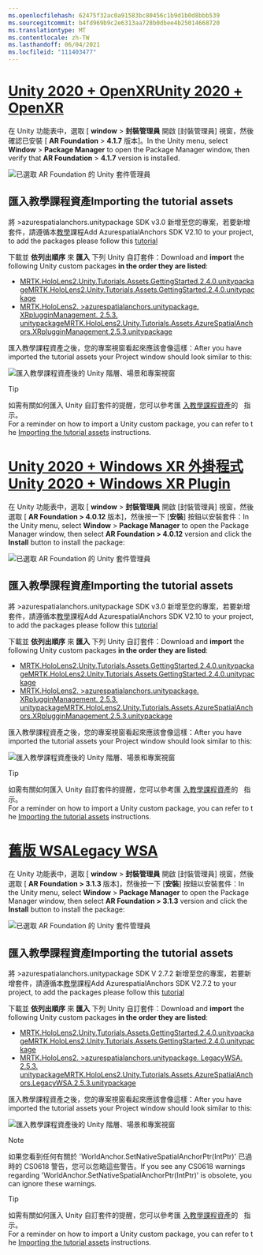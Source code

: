 ```yaml
---
ms.openlocfilehash: 62475f32ac0a91583bc80456c1b9d1b0d8bbb539
ms.sourcegitcommit: b4fd969b9c2e6313aa728b0dbee4b25014668720
ms.translationtype: MT
ms.contentlocale: zh-TW
ms.lasthandoff: 06/04/2021
ms.locfileid: "111403477"
---
```

# <a name="unity-2020--openxr"></a>[<span data-ttu-id="35b41-101">Unity 2020 + OpenXR</span><span class="sxs-lookup"><span data-stu-id="35b41-101">Unity 2020 + OpenXR</span></span>](#tab/openxr)

<span data-ttu-id="35b41-102">在 Unity 功能表中，選取 [ **window**  >  **封裝管理員** 開啟 [封裝管理員] 視窗，然後確認已安裝 [ **AR Foundation**  >  **4.1.7** 版本]。</span><span class="sxs-lookup"><span data-stu-id="35b41-102">In the Unity menu, select **Window** > **Package Manager** to open the Package Manager window, then verify that **AR Foundation** > **4.1.7** version is installed.</span></span>

![已選取 AR Foundation 的 Unity 套件管理員](../images/mr-learning-asa/asa-02-section3-step1-1-OpenXR.png)

## <a name="importing-the-tutorial-assets"></a><span data-ttu-id="35b41-104">匯入教學課程資產</span><span class="sxs-lookup"><span data-stu-id="35b41-104">Importing the tutorial assets</span></span>

<span data-ttu-id="35b41-105">將 >azurespatialanchors.unitypackage SDK v3.0 新增至您的專案，若要新增套件，請遵循本[教學](/azure/spatial-anchors/how-tos/setup-unity-project?tabs=UPMPackage)課程</span><span class="sxs-lookup"><span data-stu-id="35b41-105">Add AzurespatialAnchors SDK V2.10 to your project, to add the packages please follow this [tutorial](/azure/spatial-anchors/how-tos/setup-unity-project?tabs=UPMPackage)</span></span>

<span data-ttu-id="35b41-106">下載並 **依列出順序** 來 **匯入** 下列 Unity 自訂套件：</span><span class="sxs-lookup"><span data-stu-id="35b41-106">Download and **import** the following Unity custom packages **in the order they are listed**:</span></span>

* [<span data-ttu-id="35b41-107">MRTK.HoloLens2.Unity.Tutorials.Assets.GettingStarted.2.4.0.unitypackage</span><span class="sxs-lookup"><span data-stu-id="35b41-107">MRTK.HoloLens2.Unity.Tutorials.Assets.GettingStarted.2.4.0.unitypackage</span></span>](https://github.com/microsoft/MixedRealityLearning/releases/download/getting-started-v2.4.0/MRTK.HoloLens2.Unity.Tutorials.Assets.GettingStarted.2.4.0.unitypackage)
* [<span data-ttu-id="35b41-108">MRTK.HoloLens2. >azurespatialanchors.unitypackage. XRplugginManagement. 2.5.3. unitypackage</span><span class="sxs-lookup"><span data-stu-id="35b41-108">MRTK.HoloLens2.Unity.Tutorials.Assets.AzureSpatialAnchors.XRplugginManagement.2.5.3.unitypackage</span></span>](https://github.com/microsoft/MixedRealityLearning/releases/download/azure-spatial-anchors-v2.5.3.1/MRTK.HoloLens2.Unity.Tutorials.Assets.AzureSpatialAnchors.XRplugginManagement.2.5.3.unitypackage)

<span data-ttu-id="35b41-109">匯入教學課程資產之後，您的專案視窗看起來應該會像這樣：</span><span class="sxs-lookup"><span data-stu-id="35b41-109">After you have imported the tutorial assets your Project window should look similar to this:</span></span>

![匯入教學課程資產後的 Unity 階層、場景和專案視窗](../images/mr-learning-asa/asa-02-section3-step1-2-OpenXR.png)

> [!TIP]
> <span data-ttu-id="35b41-111">如需有關如何匯入 Unity 自訂套件的提醒，您可以參考匯 [入教學課程資產](../mr-learning-base-02.md#importing-the-tutorial-assets)的   指示。</span><span class="sxs-lookup"><span data-stu-id="35b41-111">For a reminder on how to import a Unity custom package, you can refer to the [Importing the tutorial assets](../mr-learning-base-02.md#importing-the-tutorial-assets) instructions.</span></span>

# <a name="unity-2020--windows-xr-plugin"></a>[<span data-ttu-id="35b41-112">Unity 2020 + Windows XR 外掛程式</span><span class="sxs-lookup"><span data-stu-id="35b41-112">Unity 2020 + Windows XR Plugin</span></span>](#tab/winxr)

<span data-ttu-id="35b41-113">在 Unity 功能表中，選取 [ **window**  >  **封裝管理員** 開啟 [封裝管理員] 視窗，然後選取 [ **AR Foundation > 4.0.12** 版本]，然後按一下 [**安裝**] 按鈕以安裝套件：</span><span class="sxs-lookup"><span data-stu-id="35b41-113">In the Unity menu, select **Window** > **Package Manager** to open the Package Manager window, then select **AR Foundation > 4.0.12** version and click the **Install** button to install the package:</span></span>

![已選取 AR Foundation 的 Unity 套件管理員](../images/mr-learning-asa/asa-02-section3-step1-1-XRSDK.png)

## <a name="importing-the-tutorial-assets"></a><span data-ttu-id="35b41-115">匯入教學課程資產</span><span class="sxs-lookup"><span data-stu-id="35b41-115">Importing the tutorial assets</span></span>

<span data-ttu-id="35b41-116">將 >azurespatialanchors.unitypackage SDK v3.0 新增至您的專案，若要新增套件，請遵循本[教學](/azure/spatial-anchors/how-tos/setup-unity-project?tabs=UPMPackage)課程</span><span class="sxs-lookup"><span data-stu-id="35b41-116">Add AzurespatialAnchors SDK V2.10 to your project, to add the packages please follow this [tutorial](/azure/spatial-anchors/how-tos/setup-unity-project?tabs=UPMPackage)</span></span>

<span data-ttu-id="35b41-117">下載並 **依列出順序** 來 **匯入** 下列 Unity 自訂套件：</span><span class="sxs-lookup"><span data-stu-id="35b41-117">Download and **import** the following Unity custom packages **in the order they are listed**:</span></span>

* [<span data-ttu-id="35b41-118">MRTK.HoloLens2.Unity.Tutorials.Assets.GettingStarted.2.4.0.unitypackage</span><span class="sxs-lookup"><span data-stu-id="35b41-118">MRTK.HoloLens2.Unity.Tutorials.Assets.GettingStarted.2.4.0.unitypackage</span></span>](https://github.com/microsoft/MixedRealityLearning/releases/download/getting-started-v2.4.0/MRTK.HoloLens2.Unity.Tutorials.Assets.GettingStarted.2.4.0.unitypackage)
* [<span data-ttu-id="35b41-119">MRTK.HoloLens2. >azurespatialanchors.unitypackage. XRplugginManagement. 2.5.3. unitypackage</span><span class="sxs-lookup"><span data-stu-id="35b41-119">MRTK.HoloLens2.Unity.Tutorials.Assets.AzureSpatialAnchors.XRplugginManagement.2.5.3.unitypackage</span></span>](https://github.com/microsoft/MixedRealityLearning/releases/download/azure-spatial-anchors-v2.5.3.1/MRTK.HoloLens2.Unity.Tutorials.Assets.AzureSpatialAnchors.XRplugginManagement.2.5.3.unitypackage)

<span data-ttu-id="35b41-120">匯入教學課程資產之後，您的專案視窗看起來應該會像這樣：</span><span class="sxs-lookup"><span data-stu-id="35b41-120">After you have imported the tutorial assets your Project window should look similar to this:</span></span>

![匯入教學課程資產後的 Unity 階層、場景和專案視窗](../images/mr-learning-asa/asa-02-section3-step1-2-XRSDK.PNG)

> [!TIP]
> <span data-ttu-id="35b41-122">如需有關如何匯入 Unity 自訂套件的提醒，您可以參考匯 [入教學課程資產](../mr-learning-base-02.md#importing-the-tutorial-assets)的   指示。</span><span class="sxs-lookup"><span data-stu-id="35b41-122">For a reminder on how to import a Unity custom package, you can refer to the [Importing the tutorial assets](../mr-learning-base-02.md#importing-the-tutorial-assets) instructions.</span></span>

# <a name="legacy-wsa"></a>[<span data-ttu-id="35b41-123">舊版 WSA</span><span class="sxs-lookup"><span data-stu-id="35b41-123">Legacy WSA</span></span>](#tab/wsa)

<span data-ttu-id="35b41-124">在 Unity 功能表中，選取 [ **window**  >  **封裝管理員** 開啟 [封裝管理員] 視窗，然後選取 [ **AR Foundation > 3.1.3** 版本]，然後按一下 [**安裝**] 按鈕以安裝套件：</span><span class="sxs-lookup"><span data-stu-id="35b41-124">In the Unity menu, select **Window** > **Package Manager** to open the Package Manager window, then select **AR Foundation > 3.1.3** version and click the **Install** button to install the package:</span></span>

![已選取 AR Foundation 的 Unity 套件管理員](../images/mr-learning-asa/asa-02-section3-step1-1-Legacy.png)

## <a name="importing-the-tutorial-assets"></a><span data-ttu-id="35b41-126">匯入教學課程資產</span><span class="sxs-lookup"><span data-stu-id="35b41-126">Importing the tutorial assets</span></span>

<span data-ttu-id="35b41-127">將 >azurespatialanchors.unitypackage SDK V 2.7.2 新增至您的專案，若要新增套件，請遵循本[教學](/azure/spatial-anchors/how-tos/setup-unity-project?tabs=UPMPackage)課程</span><span class="sxs-lookup"><span data-stu-id="35b41-127">Add AzurespatialAnchors SDK V2.7.2 to your project, to add the packages please follow this [tutorial](/azure/spatial-anchors/how-tos/setup-unity-project?tabs=UPMPackage)</span></span>

<span data-ttu-id="35b41-128">下載並 **依列出順序** 來 **匯入** 下列 Unity 自訂套件：</span><span class="sxs-lookup"><span data-stu-id="35b41-128">Download and **import** the following Unity custom packages **in the order they are listed**:</span></span>

* [<span data-ttu-id="35b41-129">MRTK.HoloLens2.Unity.Tutorials.Assets.GettingStarted.2.4.0.unitypackage</span><span class="sxs-lookup"><span data-stu-id="35b41-129">MRTK.HoloLens2.Unity.Tutorials.Assets.GettingStarted.2.4.0.unitypackage</span></span>](https://github.com/microsoft/MixedRealityLearning/releases/download/getting-started-v2.4.0/MRTK.HoloLens2.Unity.Tutorials.Assets.GettingStarted.2.4.0.unitypackage)
* [<span data-ttu-id="35b41-130">MRTK.HoloLens2. >azurespatialanchors.unitypackage. LegacyWSA. 2.5.3. unitypackage</span><span class="sxs-lookup"><span data-stu-id="35b41-130">MRTK.HoloLens2.Unity.Tutorials.Assets.AzureSpatialAnchors.LegacyWSA.2.5.3.unitypackage</span></span>](https://github.com/microsoft/MixedRealityLearning/releases/download/azure-spatial-anchors-v2.5.3.1/MRTK.HoloLens2.Unity.Tutorials.Assets.AzureSpatialAnchors.LegacyWSA.2.5.3.unitypackage)

<span data-ttu-id="35b41-131">匯入教學課程資產之後，您的專案視窗看起來應該會像這樣：</span><span class="sxs-lookup"><span data-stu-id="35b41-131">After you have imported the tutorial assets your Project window should look similar to this:</span></span>

![匯入教學課程資產後的 Unity 階層、場景和專案視窗](../images/mr-learning-asa/asa-02-section3-step1-2-Legacy.png)

> [!NOTE]
> <span data-ttu-id="35b41-133">如果您看到任何有關於 'WorldAnchor.SetNativeSpatialAnchorPtr(IntPtr)' 已過時的 CS0618 警告，您可以忽略這些警告。</span><span class="sxs-lookup"><span data-stu-id="35b41-133">If you see any CS0618 warnings regarding 'WorldAnchor.SetNativeSpatialAnchorPtr(IntPtr)' is obsolete, you can ignore these warnings.</span></span>

> [!TIP]
> <span data-ttu-id="35b41-134">如需有關如何匯入 Unity 自訂套件的提醒，您可以參考匯 [入教學課程資產](../mr-learning-base-02.md#importing-the-tutorial-assets)的   指示。</span><span class="sxs-lookup"><span data-stu-id="35b41-134">For a reminder on how to import a Unity custom package, you can refer to the [Importing the tutorial assets](../mr-learning-base-02.md#importing-the-tutorial-assets) instructions.</span></span>
